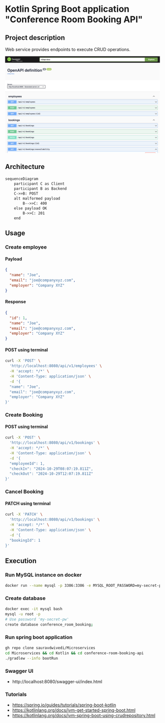 # Kotlin Spring Boot application "Conference Room Booking API"

## Project description
Web service provides endpoints to execute CRUD operations.

<img src=pic.png alt="Swagger UI">

## Architecture

```mermaid
sequenceDiagram
    participant C as Client
    participant B as Backend
    C->>B: POST
    alt malformed payload
        B-->>C: 400
    else payload OK
        B->>C: 201
    end
```

## Usage

### Create employee
#### Payload
```json
{
  "name": "Joe",
  "email": "joe@companyxyz.com",
  "employer": "Company XYZ"
}
```

#### Response
```json
{
  "id": 1,
  "name": "Joe",
  "email": "joe@companyxyz.com",
  "employer": "Company XYZ"
}
```

#### POST using terminal

```bash
curl -X 'POST' \
  'http://localhost:8080/api/v1/employees' \
  -H 'accept: */*' \
  -H 'Content-Type: application/json' \
  -d '{
  "name": "Joe",
  "email": "joe@companyxyz.com",
  "employer": "Company XYZ"
}'
```

### Create Booking

#### POST using terminal

```bash
curl -X 'POST' \
  'http://localhost:8080/api/v1/bookings' \
  -H 'accept: */*' \
  -H 'Content-Type: application/json' \
  -d '{
  "employeeId": 1,
  "checkIn": "2024-10-29T08:07:19.811Z",
  "checkOut": "2024-10-29T12:07:19.811Z"
}'
```

### Cancel Booking

#### PATCH using terminal

```bash
curl -X 'PATCH' \
  'http://localhost:8080/api/v1/bookings' \
  -H 'accept: */*' \
  -H 'Content-Type: application/json' \
  -d '{
  "bookingId": 1
}'
```

## Execution

### Run MySQL instance on docker

```bash
docker run --name mysql -p 3306:3306 -e MYSQL_ROOT_PASSWORD=my-secret-pw -d mysql
```

### Create database

```bash
docker exec -it mysql bash
mysql -u root -p
# Use password 'my-secret-pw'
create database conference_room_booking;
```
 
### Run spring boot application

```bash 
gh repo clone sauravdwivedi/Microservices
cd Microservices && cd Kotlin && cd conference-room-booking-api
./gradlew --info bootRun
```

### Swagger UI

- http://localhost:8080/swagger-ui/index.html

### Tutorials

- https://spring.io/guides/tutorials/spring-boot-kotlin
- https://kotlinlang.org/docs/jvm-get-started-spring-boot.html
- https://kotlinlang.org/docs/jvm-spring-boot-using-crudrepository.html